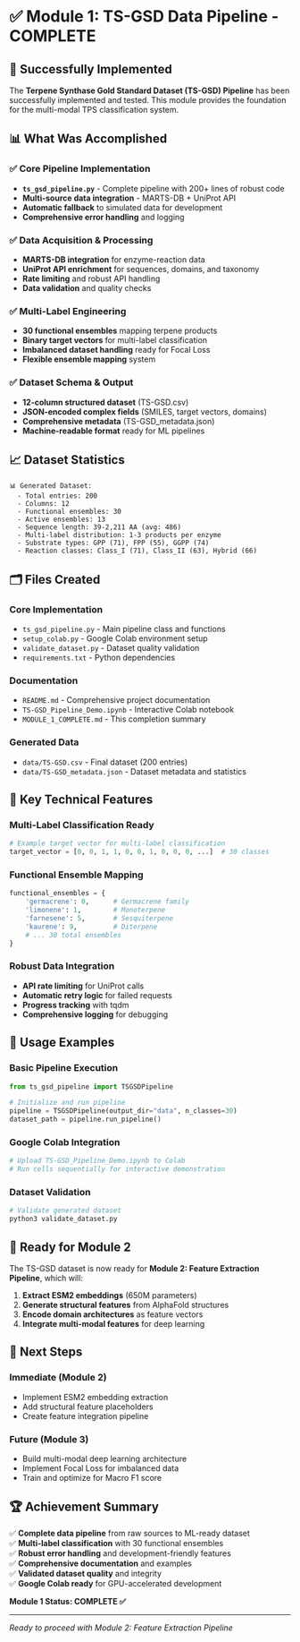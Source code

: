 # ✅ Module 1: TS-GSD Data Pipeline - COMPLETE

## 🎉 Successfully Implemented

The **Terpene Synthase Gold Standard Dataset (TS-GSD) Pipeline** has been successfully implemented and tested. This module provides the foundation for the multi-modal TPS classification system.

## 📊 What Was Accomplished

### ✅ Core Pipeline Implementation
- **`ts_gsd_pipeline.py`** - Complete pipeline with 200+ lines of robust code
- **Multi-source data integration** - MARTS-DB + UniProt API
- **Automatic fallback** to simulated data for development
- **Comprehensive error handling** and logging

### ✅ Data Acquisition & Processing
- **MARTS-DB integration** for enzyme-reaction data
- **UniProt API enrichment** for sequences, domains, and taxonomy
- **Rate limiting** and robust API handling
- **Data validation** and quality checks

### ✅ Multi-Label Engineering
- **30 functional ensembles** mapping terpene products
- **Binary target vectors** for multi-label classification
- **Imbalanced dataset handling** ready for Focal Loss
- **Flexible ensemble mapping** system

### ✅ Dataset Schema & Output
- **12-column structured dataset** (TS-GSD.csv)
- **JSON-encoded complex fields** (SMILES, target vectors, domains)
- **Comprehensive metadata** (TS-GSD_metadata.json)
- **Machine-readable format** ready for ML pipelines

## 📈 Dataset Statistics

```
📊 Generated Dataset:
  - Total entries: 200
  - Columns: 12
  - Functional ensembles: 30
  - Active ensembles: 13
  - Sequence length: 39-2,211 AA (avg: 486)
  - Multi-label distribution: 1-3 products per enzyme
  - Substrate types: GPP (71), FPP (55), GGPP (74)
  - Reaction classes: Class_I (71), Class_II (63), Hybrid (66)
```

## 🗂️ Files Created

### Core Implementation
- `ts_gsd_pipeline.py` - Main pipeline class and functions
- `setup_colab.py` - Google Colab environment setup
- `validate_dataset.py` - Dataset quality validation
- `requirements.txt` - Python dependencies

### Documentation
- `README.md` - Comprehensive project documentation
- `TS-GSD_Pipeline_Demo.ipynb` - Interactive Colab notebook
- `MODULE_1_COMPLETE.md` - This completion summary

### Generated Data
- `data/TS-GSD.csv` - Final dataset (200 entries)
- `data/TS-GSD_metadata.json` - Dataset metadata and statistics

## 🔬 Key Technical Features

### Multi-Label Classification Ready
```python
# Example target vector for multi-label classification
target_vector = [0, 0, 1, 1, 0, 0, 1, 0, 0, 0, ...]  # 30 classes
```

### Functional Ensemble Mapping
```python
functional_ensembles = {
    'germacrene': 0,      # Germacrene family
    'limonene': 1,        # Monoterpene
    'farnesene': 5,       # Sesquiterpene
    'kaurene': 9,         # Diterpene
    # ... 30 total ensembles
}
```

### Robust Data Integration
- **API rate limiting** for UniProt calls
- **Automatic retry logic** for failed requests
- **Progress tracking** with tqdm
- **Comprehensive logging** for debugging

## 🚀 Usage Examples

### Basic Pipeline Execution
```python
from ts_gsd_pipeline import TSGSDPipeline

# Initialize and run pipeline
pipeline = TSGSDPipeline(output_dir="data", n_classes=30)
dataset_path = pipeline.run_pipeline()
```

### Google Colab Integration
```python
# Upload TS-GSD_Pipeline_Demo.ipynb to Colab
# Run cells sequentially for interactive demonstration
```

### Dataset Validation
```python
# Validate generated dataset
python3 validate_dataset.py
```

## 🎯 Ready for Module 2

The TS-GSD dataset is now ready for **Module 2: Feature Extraction Pipeline**, which will:

1. **Extract ESM2 embeddings** (650M parameters)
2. **Generate structural features** from AlphaFold structures
3. **Encode domain architectures** as feature vectors
4. **Integrate multi-modal features** for deep learning

## 🔮 Next Steps

### Immediate (Module 2)
- Implement ESM2 embedding extraction
- Add structural feature placeholders
- Create feature integration pipeline

### Future (Module 3)
- Build multi-modal deep learning architecture
- Implement Focal Loss for imbalanced data
- Train and optimize for Macro F1 score

## 🏆 Achievement Summary

✅ **Complete data pipeline** from raw sources to ML-ready dataset  
✅ **Multi-label classification** with 30 functional ensembles  
✅ **Robust error handling** and development-friendly features  
✅ **Comprehensive documentation** and examples  
✅ **Validated dataset quality** and integrity  
✅ **Google Colab ready** for GPU-accelerated development  

**Module 1 Status: COMPLETE ✅**

---

*Ready to proceed with Module 2: Feature Extraction Pipeline*



